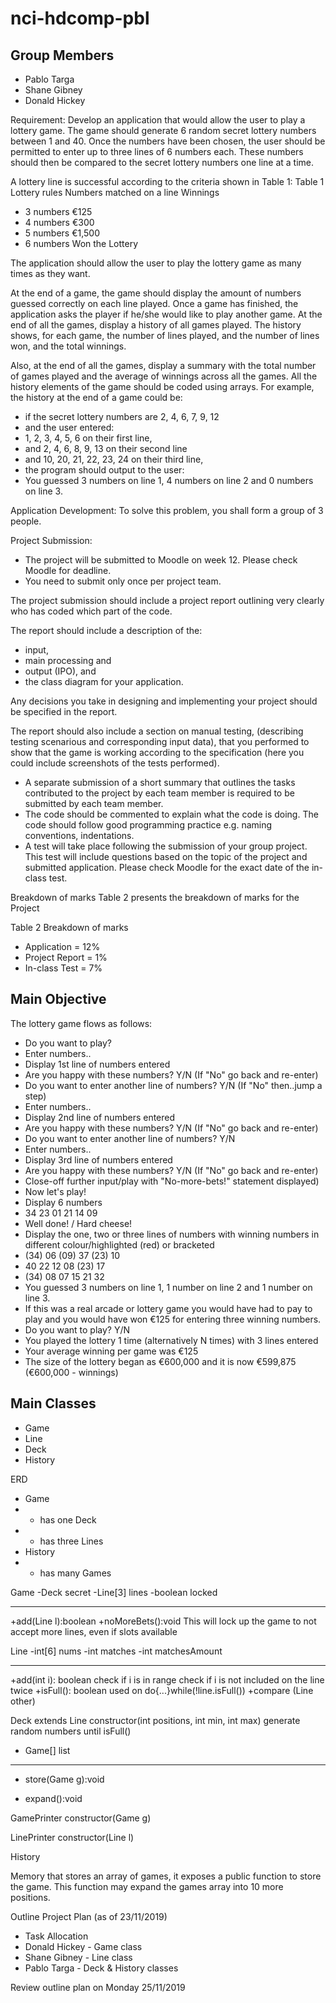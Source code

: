 # nci-hdcomp-pbl

## Group Members

- Pablo Targa
- Shane Gibney
- Donald Hickey

Requirement:
Develop an application that would allow the user to play a lottery game. The game should generate 6 random secret lottery numbers between 1 and 40. Once the numbers have been chosen, the user should be permitted to enter up to three lines of 6 numbers each. These numbers should then be compared to the secret lottery numbers one line at a time. 

A lottery line is successful according to the criteria shown in Table 1:
Table 1 Lottery rules
Numbers matched on a line Winnings
- 3 numbers €125
- 4 numbers €300
- 5 numbers €1,500
- 6 numbers Won the Lottery

The application should allow the user to play the lottery game as many times as they want.

At the end of a game, the game should display the amount of numbers guessed correctly on each line played. Once a game has finished, the application asks the player if he/she would like to play another game. At the end of all the games, display a history of all games played. The history shows, for each game, the number of lines played, and the number of lines won, and the total winnings. 

Also, at the end of all the games, display a summary with the total number of games played and the average of winnings across all the games. All the history elements of the game should be coded using arrays.
For example, the history at the end of a game could be: 
  - if the secret lottery numbers are 2, 4, 6, 7, 9, 12 
  - and the user entered:
  - 1, 2, 3, 4, 5, 6 on their first line, 
  - and 2, 4, 6, 8, 9, 13 on their second line 
  - and 10, 20, 21, 22, 23, 24 on their third line, 
  - the program should output to the user: 
  - You guessed 3 numbers on line 1, 4 numbers on line 2 and 0 numbers on line 3.

Application Development:
To solve this problem, you shall form a group of 3 people.

Project Submission:
- The project will be submitted to Moodle on week 12. Please check Moodle for deadline.
- You need to submit only once per project team.

The project submission should include a project report outlining very clearly who has coded which part of the code. 

The report should include a description of the: 
- input, 
- main processing and 
- output (IPO), and 
- the class diagram for your application. 

Any decisions you take in designing and implementing your project should be specified in the report. 

The report should also include a section on manual testing, (describing testing scenarious and corresponding input data), that you performed to show that the game is working according to the specification (here you could include screenshots of the tests performed).

- A separate submission of a short summary that outlines the tasks contributed to the project by each team member is required to be submitted by each team member.
- The code should be commented to explain what the code is doing. The code should follow good programming practice e.g. naming conventions, indentations.
- A test will take place following the submission of your group project. This test will include questions based on the topic of the project and submitted application. Please check Moodle for the exact date of the in-class test.

Breakdown of marks
Table 2 presents the breakdown of marks for the Project

Table 2 Breakdown of marks
- Application = 12%
- Project Report = 1%
- In-class Test = 7%

## Main Objective

The lottery game flows as follows:

- Do you want to play?
- Enter numbers..
- Display 1st line of numbers entered
- Are you happy with these numbers? Y/N (If "No" go back and re-enter)
- Do you want to enter another line of numbers? Y/N (If "No" then..jump a step)
- Enter numbers..
- Display 2nd line of numbers entered
- Are you happy with these numbers? Y/N (If "No" go back and re-enter)
- Do you want to enter another line of numbers? Y/N 
- Enter numbers..
- Display 3rd line of numbers entered
- Are you happy with these numbers? Y/N (If "No" go back and re-enter)
- Close-off further input/play with "No-more-bets!" statement displayed)
- Now let's play!
- Display 6 numbers
- 34 23 01 21 14 09
- Well done! / Hard cheese!
- Display the one, two or three lines of numbers with winning numbers in different colour/highlighted (red) or bracketed
- (34) 06 (09) 37 (23) 10
- 40 22 12 08 (23) 17
- (34) 08 07 15 21 32
- You guessed 3 numbers on line 1, 1 number on line 2 and 1 number on line 3.
- If this was a real arcade or lottery game you would have had to pay to play and you would have won €125 for entering three winning numbers. 
- Do you want to play? Y/N
- You played the lottery 1 time (alternatively N times) with 3 lines entered 
- Your average winning per game was €125
- The size of the lottery began as €600,000 and it is now €599,875 (€600,000 - winnings)

## Main Classes

- Game
- Line
- Deck
- History

ERD
- Game 
- - has one Deck
- - has three Lines
- History
- - has many Games

Game
  -Deck secret
  -Line[3] lines
  -boolean locked
  ___________________
  +add(Line l):boolean
  +noMoreBets():void
    This will lock up the game to not accept more lines, even if slots available

Line
  -int[6] nums
  -int matches
  -int matchesAmount
  __________________
  +add(int i): boolean
    check if i is in range
    check if i is not included on the line twice
  +isFull(): boolean
    used on do{...}while(!line.isFull())
  +compare (Line other)

Deck extends Line
  constructor(int positions, int min, int max)
    generate random numbers until isFull()

  - Game[] list
  ____________________
  + store(Game g):void
  - expand():void

GamePrinter
  constructor(Game g)
  
LinePrinter
  constructor(Line l)

History

Memory that stores an array of games, it exposes a public function to store the game. 
This function may expand the games array into 10 more positions.

Outline Project Plan (as of 23/11/2019)

- Task Allocation
- Donald Hickey - Game class
- Shane Gibney - Line class
- Pablo Targa - Deck & History classes

Review outline plan on Monday 25/11/2019




